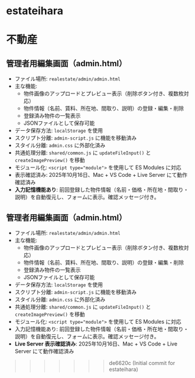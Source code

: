 
# estateihara

不動産
=======
## 管理者用編集画面（admin.html）

- ファイル場所: `realestate/admin/admin.html`
- 主な機能:
  - 物件画像のアップロードとプレビュー表示（削除ボタン付き、複数枚対応）
  - 物件情報（名前、賃料、所在地、間取り、説明）の登録・編集・削除
  - 登録済み物件の一覧表示
  - JSONファイルとして保存可能
- データ保存方法: `localStorage` を使用
- スクリプト分離: `admin-script.js` に機能を移動済み
- スタイル分離: `admin.css` に外部化済み
- 共通処理分離: `shared/common.js` に `updateFileInput()` と `createImagePreview()` を移動
- モジュール化: `<script type="module">` を使用して ES Modules に対応
- 表示確認済み: 2025年10月16日、Mac + VS Code + Live Server にて動作確認済み
- **入力記憶機能あり**: 前回登録した物件情報（名前・価格・所在地・間取り・説明）を自動復元し、フォームに表示。確認メッセージ付き。
## 管理者用編集画面（admin.html）

- ファイル場所: `realestate/admin/admin.html`
- 主な機能:
  - 物件画像のアップロードとプレビュー表示（削除ボタン付き、複数枚対応）
  - 物件情報（名前、賃料、所在地、間取り、説明）の登録・編集・削除
  - 登録済み物件の一覧表示
  - JSONファイルとして保存可能
- データ保存方法: `localStorage` を使用
- スクリプト分離: `admin-script.js` に機能を移動済み
- スタイル分離: `admin.css` に外部化済み
- 共通処理分離: `shared/common.js` に `updateFileInput()` と `createImagePreview()` を移動
- モジュール化: `<script type="module">` を使用して ES Modules に対応
- 入力記憶機能あり: 前回登録した物件情報（名前・価格・所在地・間取り・説明）を自動復元し、フォームに表示。確認メッセージ付き。
- **Live Server 表示確認済み**: 2025年10月16日、Mac + VS Code + Live Server にて動作確認済み


>>>>>>> de6620c (Initial commit for estateihara)
